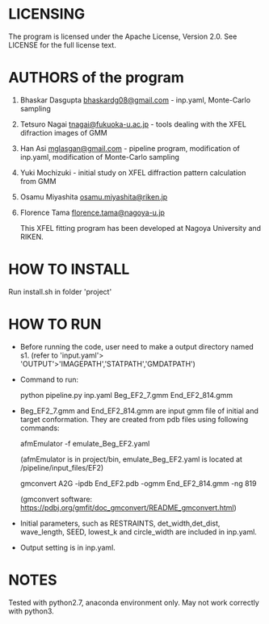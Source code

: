  # LICENSING

The program is licensed under the Apache License, Version 2.0. See LICENSE for the full license text.

# AUTHORS of the program

1. Bhaskar Dasgupta <bhaskardg08@gmail.com> - inp.yaml, Monte-Carlo sampling

2. Tetsuro Nagai <tnagai@fukuoka-u.ac.jp> - tools dealing with the XFEL difraction images of GMM

3. Han Asi <mglasgan@gmail.com> - pipeline program, modification of inp.yaml, modification of Monte-Carlo sampling

4. Yuki Mochizuki - initial study on XFEL diffraction pattern calculation from GMM

5. Osamu Miyashita <osamu.miyashita@riken.jp>

6. Florence Tama <florence.tama@nagoya-u.jp>



   This XFEL fitting program has been developed at Nagoya University and RIKEN.

# HOW TO INSTALL

Run install.sh in folder 'project'

# HOW TO RUN

- Before running the code, user need to make a output directory named s1. (refer to 'input.yaml'> 'OUTPUT'>'IMAGEPATH','STATPATH','GMDATPATH')

- Command to run: 

  python pipeline.py inp.yaml Beg_EF2_7.gmm End_EF2_814.gmm
  
- Beg_EF2_7.gmm and End_EF2_814.gmm are input gmm file of initial and target conformation. They are created from pdb files using following commands: 
  
  afmEmulator -f emulate_Beg_EF2.yaml
  
  (afmEmulator is in project/bin, emulate_Beg_EF2.yaml is located at /pipeline/input_files/EF2)
  
  gmconvert A2G -ipdb End_EF2.pdb -ogmm End_EF2_814.gmm -ng 819
  
  (gmconvert software: https://pdbj.org/gmfit/doc_gmconvert/README_gmconvert.html)

- Initial parameters, such as RESTRAINTS, det_width,det_dist, wave_length, SEED, lowest_k and circle_width are included in inp.yaml.

- Output setting is in inp.yaml.

# NOTES

Tested with python2.7, anaconda environment only. May not work correctly with python3.









